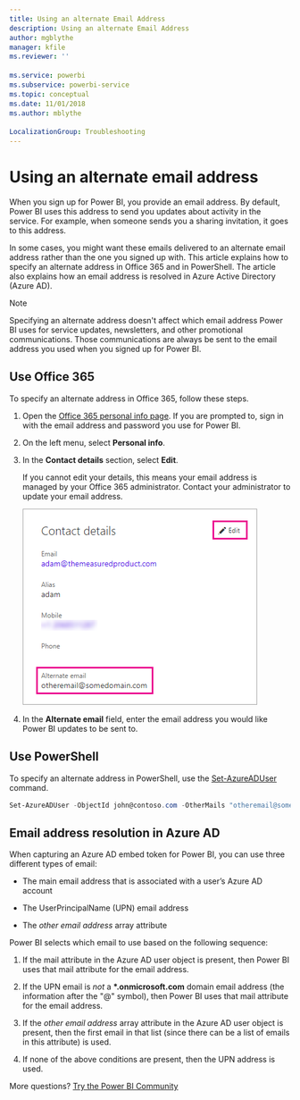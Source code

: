 ```yaml
---
title: Using an alternate Email Address
description: Using an alternate Email Address
author: mgblythe
manager: kfile
ms.reviewer: ''

ms.service: powerbi
ms.subservice: powerbi-service
ms.topic: conceptual
ms.date: 11/01/2018
ms.author: mblythe

LocalizationGroup: Troubleshooting
---
```


# Using an alternate email address

When you sign up for Power BI, you provide an email address. By default, Power BI uses this address to send you updates about activity in the service. For example, when someone sends you a sharing invitation, it goes to this address.

In some cases, you might want these emails delivered to an alternate email address rather than the one you signed up with. This article explains how to specify an alternate address in Office 365 and in PowerShell. The article also explains how an email address is resolved in Azure Active Directory (Azure AD).

> [!NOTE]
> Specifying an alternate address doesn't affect which email address Power BI uses for service updates, newsletters, and other promotional communications.  Those communications are always be sent to the email address you used when you signed up for Power BI.

## Use Office 365

To specify an alternate address in Office 365, follow these steps.

1. Open the [Office 365 personal info page](https://portal.office.com/account/#personalinfo). If you are prompted to, sign in with the email address and password you use for Power BI.

1. On the left menu, select **Personal info**.

1. In the **Contact details** section, select **Edit**.

    If you cannot edit your details, this means your email address is managed by your Office 365 administrator. Contact your administrator to update your email address.

    ![Contact details](media/service-admin-alternate-email-address-for-power-bi/contact-details.png)

1. In the **Alternate email** field, enter the email address you would like Power BI updates to be sent to.

## Use PowerShell

To specify an alternate address in PowerShell, use the [Set-AzureADUser](/powershell/module/azuread/set-azureaduser/) command.

```powershell
Set-AzureADUser -ObjectId john@contoso.com -OtherMails "otheremail@somedomain.com"
```

## Email address resolution in Azure AD

When capturing an Azure AD embed token for Power BI, you can use three different types of email:

* The main email address that is associated with a user’s Azure AD account

* The UserPrincipalName (UPN) email address

* The *other email address* array attribute

Power BI selects which email to use based on the following sequence:

1. If the mail attribute in the Azure AD user object is present, then Power BI uses that mail attribute for the email address.

1. If the UPN email is *not* a **\*.onmicrosoft.com** domain email address (the information after the "@" symbol), then Power BI uses that mail attribute for the email address.

1. If the *other email address* array attribute in the Azure AD user object is present, then the first email in that list (since there can be a list of emails in this attribute) is used.

1. If none of the above conditions are present, then the UPN address is used.

More questions? [Try the Power BI Community](http://community.powerbi.com/)

